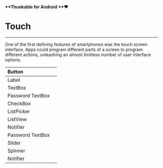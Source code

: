 #### **Thunkable for Android **❤

# Touch

---

One of the first defining features of smartphones was the touch screen interface.  Apps could program different parts of a screen to program different actions, unleashing an almost limitless number of user interface options.

| Button |  |
| :--- | :--- |
| Label |  |
| TextBox |  |
| Password TextBox |  |
| CheckBox |  |
| ListPicker |  |
| ListView |  |
| Notifier |  |
| Password TextBox |  |
| Slider |  |
| Spinner |  |
| Notifier |  |



